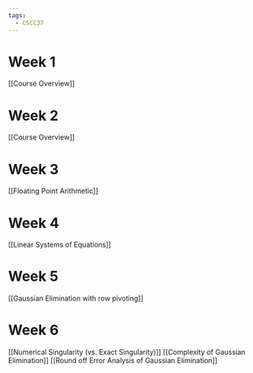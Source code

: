 ```yaml
---
tags:
  - CSCC37
---
```

# Week 1
[[Course Overview]]
# Week 2
[[Course Overview]]
# Week 3
[[Floating Point Arithmetic]]
# Week 4
[[Linear Systems of Equations]]
# Week 5
[[Gaussian Elimination with row pivoting]]
# Week 6
[[Numerical Singularity (vs. Exact Singularity)]]
[[Complexity of Gaussian Elimination]]
[[Round off Error Analysis of Gaussian Elimination]]